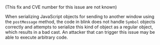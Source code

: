 (This fix and CVE number for this issue are not known)

When serializing JavaScript objects for sending to another window using the
`postMessage` method, the code in blink does not handle `Symbol` objects
correctly and attempts to serialize this kind of object as a regular object,
which results in a bad cast. An attacker that can trigger this issue may be
able to execute arbitrary code.
